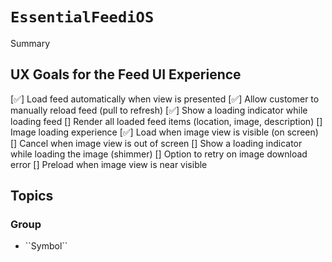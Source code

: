 # ``EssentialFeediOS``

<!--@START_MENU_TOKEN@-->Summary<!--@END_MENU_TOKEN@-->

## UX Goals for the Feed UI Experience

[✅] Load feed automatically when view is presented
[✅] Allow customer to manually reload feed (pull to refresh)
[✅] Show a loading indicator while loading feed
[] Render all loaded feed items (location, image, description)
[] Image loading experience
    [✅] Load when image view is visible (on screen)
    [] Cancel when image view is out of screen
    [] Show a loading indicator while loading the image (shimmer)
    [] Option to retry on image download error
    [] Preload when image view is near visible

## Topics

### <!--@START_MENU_TOKEN@-->Group<!--@END_MENU_TOKEN@-->

- <!--@START_MENU_TOKEN@-->``Symbol``<!--@END_MENU_TOKEN@-->
